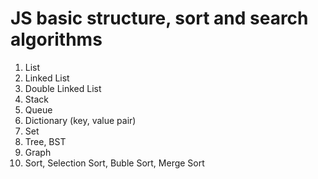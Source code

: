 # JS basic structure, sort and search algorithms
1. List
2. Linked List
3. Double Linked List
4. Stack
5. Queue
6. Dictionary (key, value pair)
7. Set
8. Tree, BST
9. Graph
10. Sort, Selection Sort, Buble Sort, Merge Sort